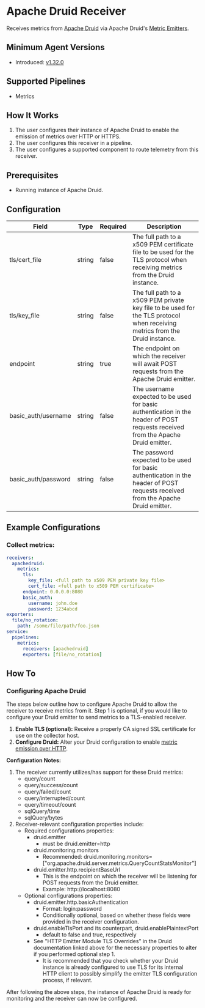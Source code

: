 # Apache Druid Receiver
Receives metrics from [Apache Druid](https://druid.apache.org/)
via Apache Druid's [Metric Emitters](https://druid.apache.org/docs/latest/configuration/index.html#enabling-metrics).

## Minimum Agent Versions
- Introduced: [v1.32.0](https://github.com/observIQ/bindplane-agent/releases/tag/v1.32.0)

## Supported Pipelines
- Metrics

## How It Works
1. The user configures their instance of Apache Druid to enable the emission of metrics over HTTP or HTTPS.
2. The user configures this receiver in a pipeline.
3. The user configures a supported component to route telemetry from this receiver.

## Prerequisites
- Running instance of Apache Druid.

## Configuration
| Field               | Type     | Required | Description                                                                                                                                                             |
|---------------------|----------|------------------------------------------------------------------------------------------|-------------------------------------------------------------------------------------------------------------------------------------------------------------------------|
| tls/cert_file       | string   | false    | The full path to a x509 PEM certificate file to be used for the TLS protocol when receiving metrics from the Druid instance.                                            |
| tls/key_file        | string   | false    | The full path to a x509 PEM private key file to be used for the TLS protocol when receiving metrics from the Druid instance.                                            |
| endpoint            | string   | true     | The endpoint on which the receiver will await POST requests from the Apache Druid emitter.                                                                              |
| basic_auth/username | string   | false    | The username expected to be used for basic authentication in the header of POST requests received from the Apache Druid emitter.                                        |
| basic_auth/password | string   | false    | The password expected to be used for basic authentication in the header of POST requests received from the Apache Druid emitter.                                        |

## Example Configurations

### Collect metrics: 
```yaml
receivers:
  apachedruid:
    metrics:
      tls:
        key_file: <full path to x509 PEM private key file>
        cert_file: <full path to x509 PEM certificate>
      endpoint: 0.0.0.0:8080
      basic_auth:
        username: john.doe
        password: 1234abcd
exporters:
  file/no_rotation:
    path: /some/file/path/foo.json
service:
  pipelines:
    metrics:
      receivers: [apachedruid]
      exporters: [file/no_rotation]
```

## How To
### Configuring Apache Druid
The steps below outline how to configure Apache Druid to allow the receiver to receive metrics from it. Step 1 is optional, if you would like to configure your Druid emitter to send metrics to a TLS-enabled receiver.

1. **Enable TLS (optional):** Receive a properly CA signed SSL certificate for use on the collector host.
2. **Configure Druid:** Alter your Druid configuration to enable [metric emission over HTTP](https://druid.apache.org/docs/latest/configuration/index.html#enabling-metrics).

**Configuration Notes:**
1. The receiver currently utilizes/has support for these Druid metrics:
    - query/count
    - query/success/count
    - query/failed/count
    - query/interrupted/count
    - query/timeout/count
    - sqlQuery/time
    - sqlQuery/bytes
2. Receiver-relevant configuration properties include:
    - Required configurations properties:
      - druid.emitter
        - must be druid.emitter=http
      - druid.monitoring.monitors
        - Recommended: druid.monitoring.monitors=["org.apache.druid.server.metrics.QueryCountStatsMonitor"]
      - druid.emitter.http.recipientBaseUrl
        - This is the endpoint on which the receiver will be listening for POST requests from the Druid emitter.
        - Example: http://localhost:8080
    - Optional configurations properties:
      - druid.emitter.http.basicAuthentication
        - Format: login:password
        - Conditionally optional, based on whether these fields were provided in the receiver configuration.
      - druid.enableTlsPort and its counterpart, druid.enablePlaintextPort
        - default to false and true, respectively
      - See "HTTP Emitter Module TLS Overrides" in the Druid documentation linked above for the necessary properties to alter if you performed optional step 1.
        - It is recommended that you check whether your Druid instance is already configured to use TLS for its internal HTTP client to possibly simplify the emitter TLS configuration process, if relevant.

After following the above steps, the instance of Apache Druid is ready for monitoring and the receiver can now be configured.
